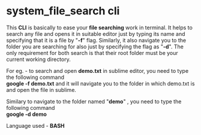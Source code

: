 # system_file_search cli
This <b>CLI</b> is basically to ease your <b>file searching</b> work in terminal. It helps to search any file and opens it in suitable editor just by typing its name and specifying that it is a file by "<b>-f</b>" flag. Similarly, it also navigate you to the folder you are searching for also just by specifying the flag as "<b>-d</b>". The only requirement for both search is that their root folder must be your current working directory.

For eg. -  to search and open <b>demo.txt</b> in sublime editor, you need to type the following command <br>
 <b>google -f demo.txt</b> and it will navigate you to the folder in which demo.txt is and open the file in sublime.<br>
 
Similary to navigate to the folder named "<b>demo</b>" , you need to type the following command <br>
<b>google -d demo </b> 

Language used - <b> BASH </b>



